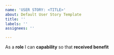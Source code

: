 ```yaml
---
name: 'USER STORY: <TITLE>'
about: Default User Story Template
title: ''
labels: ''
assignees: ''

---
```


As a **role** I can **capability** so that **received benefit**
